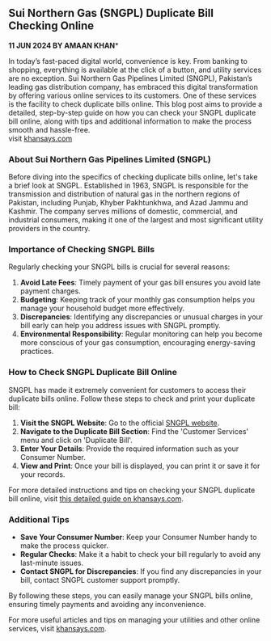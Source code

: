 ## Sui Northern Gas (SNGPL) Duplicate Bill Checking Online
**11 JUN 2024 BY AMAAN KHAN***


In today’s fast-paced digital world, convenience is key. From banking to shopping, everything is available at the click of a button, and utility services are no exception. Sui Northern Gas Pipelines Limited (SNGPL), Pakistan’s leading gas distribution company, has embraced this digital transformation by offering various online services to its customers. One of these services is the facility to check duplicate bills online. This blog post aims to provide a detailed, step-by-step guide on how you can check your SNGPL duplicate bill online, along with tips and additional information to make the process smooth and hassle-free.  
visit [khansays.com](https://khansays.com)

### About Sui Northern Gas Pipelines Limited (SNGPL)

Before diving into the specifics of checking duplicate bills online, let's take a brief look at SNGPL. Established in 1963, SNGPL is responsible for the transmission and distribution of natural gas in the northern regions of Pakistan, including Punjab, Khyber Pakhtunkhwa, and Azad Jammu and Kashmir. The company serves millions of domestic, commercial, and industrial consumers, making it one of the largest and most significant utility providers in the country.

### Importance of Checking SNGPL Bills

Regularly checking your SNGPL bills is crucial for several reasons:

1. **Avoid Late Fees**: Timely payment of your gas bill ensures you avoid late payment charges.
2. **Budgeting**: Keeping track of your monthly gas consumption helps you manage your household budget more effectively.
3. **Discrepancies**: Identifying any discrepancies or unusual charges in your bill early can help you address issues with SNGPL promptly.
4. **Environmental Responsibility**: Regular monitoring can help you become more conscious of your gas consumption, encouraging energy-saving practices.

### How to Check SNGPL Duplicate Bill Online

SNGPL has made it extremely convenient for customers to access their duplicate bills online. Follow these steps to check and print your duplicate bill:

1. **Visit the SNGPL Website**: Go to the official [SNGPL website](https://www.sngpl.com.pk).
2. **Navigate to the Duplicate Bill Section**: Find the 'Customer Services' menu and click on 'Duplicate Bill'.
3. **Enter Your Details**: Provide the required information such as your Consumer Number.
4. **View and Print**: Once your bill is displayed, you can print it or save it for your records.

For more detailed instructions and tips on checking your SNGPL duplicate bill online, visit [this detailed guide on khansays.com](https://khansays.com/post/sui-northern-gas-sngpl-duplicate-bill-checking-online).

### Additional Tips

- **Save Your Consumer Number**: Keep your Consumer Number handy to make the process quicker.
- **Regular Checks**: Make it a habit to check your bill regularly to avoid any last-minute issues.
- **Contact SNGPL for Discrepancies**: If you find any discrepancies in your bill, contact SNGPL customer support promptly.

By following these steps, you can easily manage your SNGPL bills online, ensuring timely payments and avoiding any inconvenience.

For more useful articles and tips on managing your utilities and other online services, visit [khansays.com](https://khansays.com).
